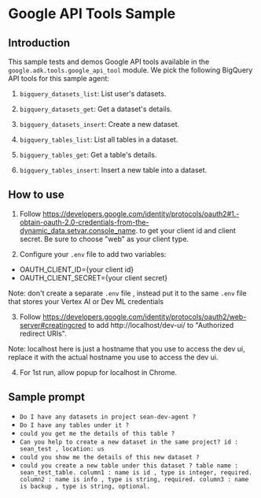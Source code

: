 # Google API Tools Sample

## Introduction

This sample tests and demos Google API tools available in the
`google.adk.tools.google_api_tool` module. We pick the following BigQuery API
tools for this sample agent:

1. `bigquery_datasets_list`: List user's datasets.

2. `bigquery_datasets_get`: Get a dataset's details.

3. `bigquery_datasets_insert`: Create a new dataset.

4. `bigquery_tables_list`: List all tables in a dataset.

5. `bigquery_tables_get`: Get a table's details.

6. `bigquery_tables_insert`: Insert a new table into a dataset.

## How to use

1. Follow https://developers.google.com/identity/protocols/oauth2#1.-obtain-oauth-2.0-credentials-from-the-dynamic_data.setvar.console_name. to get your client id and client secret.
  Be sure to choose "web" as your client type.

2. Configure your `.env` file to add two variables:

  * OAUTH_CLIENT_ID={your client id}
  * OAUTH_CLIENT_SECRET={your client secret}

  Note: don't create a separate `.env` file , instead put it to the same `.env` file that stores your Vertex AI or Dev ML credentials

3. Follow https://developers.google.com/identity/protocols/oauth2/web-server#creatingcred to add http://localhost/dev-ui/ to "Authorized redirect URIs".

  Note: localhost here is just a hostname that you use to access the dev ui, replace it with the actual hostname you use to access the dev ui.

4. For 1st run, allow popup for localhost in Chrome.

## Sample prompt

* `Do I have any datasets in project sean-dev-agent ?`
* `Do I have any tables under it ?`
* `could you get me the details of this table ?`
* `Can you help to create a new dataset in the same project? id : sean_test , location: us`
* `could you show me the details of this new dataset ?`
* `could you create a new table under this dataset ? table name : sean_test_table. column1 : name is id , type is integer, required. column2 : name is info , type is string, required. column3 : name is backup , type is string, optional.`
